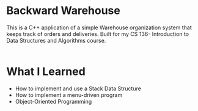 # **Backward Warehouse**

This is a C++ application of a simple Warehouse organization system that keeps track of orders and deliveries. Built for my CS 136- Introduction to Data Structures and Algorithms course.
<br />
<br />

# **What I Learned**

- How to implement and use a Stack Data Structure
- How to implement a menu-driven program
- Object-Oriented Programming
